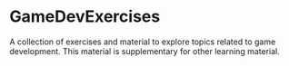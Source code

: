 # GameDevExercises

A collection of exercises and material to explore topics related to game development.  This material is supplementary for other learning material.
